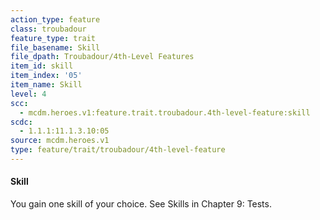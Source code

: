 ```yaml
---
action_type: feature
class: troubadour
feature_type: trait
file_basename: Skill
file_dpath: Troubadour/4th-Level Features
item_id: skill
item_index: '05'
item_name: Skill
level: 4
scc:
  - mcdm.heroes.v1:feature.trait.troubadour.4th-level-feature:skill
scdc:
  - 1.1.1:11.1.3.10:05
source: mcdm.heroes.v1
type: feature/trait/troubadour/4th-level-feature
---
```


#### Skill

You gain one skill of your choice. See Skills in Chapter 9: Tests.
